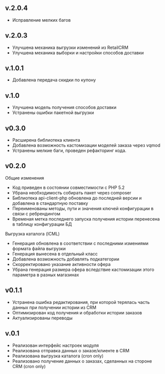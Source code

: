## v.2.0.4
* Исправление мелких багов

## v.2.0.3
* Улучшена механика выгрузки изменений из RetailCRM
* Улучшена механика выборки и настройки способов доставки

## v.1.0.1
* Добавлена передача скидки по купону 

## v.1.0
* Улучшена модель получения способов доставки
* Устранены ошибки пакетной выгрузки

## v0.3.0

* Расширена библиотека клиента
* Добавлена возможность кастомизации моделей заказа через vqmod
* Устранены мелкие баги, проведен рефакторинг кода.

## v0.2.0

Общие изменения

* Код приведен в состоянии совместимости с PHP 5.2
* Убрана необходимость собирать пакет через composer
* Библиотека api-client-php обновлена до последней версии и добавлена в стандартную поставку
* Переименованы методы, пути и значения ключей конфигурации в связи с ребрендингом
* Временая метка последнего запуска получения истории перенесена в таблицу конфигурации БД

Выгрузка каталога (ICML)

* Генерация обновлена в соответствии с последними измениями формата файла выгрузки
* Генерация вынесена в отдельный класс
* Добавлена возможность добавлять подкатегории
* Скорректировано указание активности офера
* Убрана генерация размера офера вследствие кастомизации этого параметра в разных магазинах

## v0.1.1
* Устранена ошибка редактирования, при которой терялась часть данных при получении истории из CRM
* Оптимизирован код получения и обработки истории заказов
* Актуализированы переводы

## v.0.1
* Реализован интерфейс настроек модуля
* Реализована отправка данных о заказе/клиенте в CRM
* Реализована выгрузка каталога (cron only)
* Реализовано получение данных о заказах, сделанных на стороне CRM (cron only)


